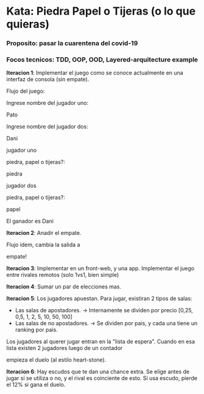 # Kata: Piedra Papel o Tijeras (o lo que quieras)

### Proposito: pasar la cuarentena del covid-19

### Focos tecnicos: TDD, OOP, OOD, Layered-arquitecture example

<b>Iteracion 1</b>: Implementar el juego como se conoce actualmente en una interfaz de consola (sin empate).

Flujo del juego:

Ingrese nombre del jugador uno:

Pato

Ingrese nombre del jugador dos:

Dani

jugador uno

piedra, papel o tijeras?:

piedra

jugador dos

piedra, papel o tijeras?:

papel

El ganador es Dani

<b>Iteracion 2</b>: Anadir el empate.

Flujo idem, cambia la salida a 

empate!

<b>Iteracion 3</b>: Implementar en un front-web, y una app. Implementar el juego entre rivales remotos (solo 1vs1, bien simple)

<b>Iteracion 4</b>: Sumar un par de elecciones mas.

<b>Iteracion 5</b>: Los jugadores apuestan. Para jugar, existiran 2 tipos de salas:

- Las salas de apostadores. -> Internamente se dividen por precio [0,25, 0,5, 1, 2, 5, 10, 50, 100]
- Las salas de no apostadores. -> Se dividen por pais, y cada una tiene un ranking por pais.

Los jugadores al querer jugar entran en la "lista de espera". Cuando en esa lista existen 2 jugadores luego de un contador

empieza el duelo (al estilo heart-stone).

<b>Iteracion 6</b>: Hay escudos que te dan una chance extra. Se elige antes de jugar si se utiliza o no, y el rival es coinciente de esto. Si usa escudo, pierde el 12% si gana el duelo. 

